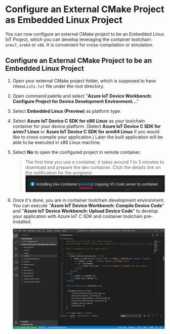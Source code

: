 # Configure an External CMake Project as Embedded Linux Project

You can now configure an external CMake project to be an Embedded Linux IoT Project, which you can develop leveraging the container toolchain: `armv7`, `arm64` or `x86`. It is convenient for cross-compilation or simulation.

## Configure an External CMake Project to be an Embedded Linux Project

1. Open your external CMake project folder, which is supposed to have `CMakeLists.txt` file under the root directory.

2. Open command palette and select "**Azure IoT Device Workbench: Configure Project for Device Development Environment...**"

3. Select **Embedded Linux (Preview)** as platform type.

4. Select **Azure IoT Device C SDK for x86 Linux** as your toolchain container for your device platform. (Select **Azure IoT Device C SDK for armv7 Linux** or **Azure IoT Device C SDK for arm64 Linux** if you would like to cross-compile your application.) Later the built application will be able to be executed in x86 Linux machine.

2. Select **No** to open the configured project in remote container.

    > The first time you use a container, it takes around 1 to 3 minutes to download and prepare the dev container. Click the details link on the notification for the progress:
    ![](../images/prepare-dev-container.png)

3. Once it's done, you are in container toolchain development environment. You can execute "**Azure IoT Device Workbench: Compile Device Code**" and "**Azure IoT Device Workbench: Upload Device Code**" to develop your application with Azure IoT C SDK and container toolchain pre-installed.

    ![](../images/external-project-in-remote.png)
